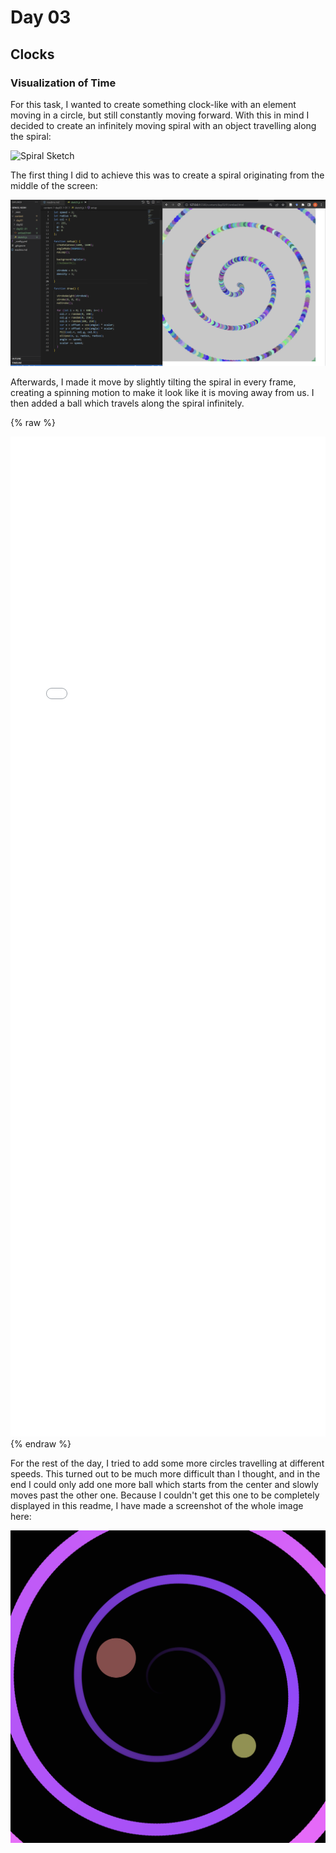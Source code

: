 # Day 03

## Clocks

### Visualization of Time
For this task, I wanted to create something clock-like with an element moving in a circle, but still constantly moving forward. With this in mind I decided to create an infinitely moving spiral with an object travelling along the spiral:

![Spiral Sketch](content/day01/test.jpg)

The first thing I did to achieve this was to create a spiral originating from the middle of the screen:

![Screenshot Spiral](content/day03/Screenshot_1.png)

Afterwards, I made it move by slightly tilting the spiral in every frame, creating a spinning motion to make it look like it is moving away from us. I then added a ball which travels along the spiral infinitely.

{% raw %}
<iframe src="content/day03/02/embed.html" width="100%" height="1600px" frameborder="no"></iframe>
{% endraw %}

For the rest of the day, I tried to add some more circles travelling at different speeds. This turned out to be much more difficult than I thought, and in the end I could only add one more ball which starts from the center and slowly moves past the other one.
Because I couldn't get this one to be completely displayed in this readme, I have made a screenshot of the whole image here:

![Screenshot Spiral Complete](content/day03/Screenshot_2.png)